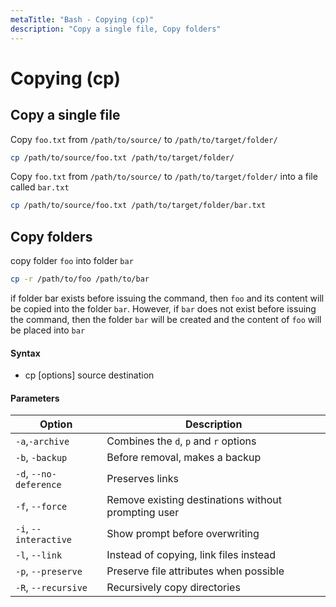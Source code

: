 ```yaml
---
metaTitle: "Bash - Copying (cp)"
description: "Copy a single file, Copy folders"
---
```


# Copying (cp)

## Copy a single file

Copy `foo.txt` from `/path/to/source/` to `/path/to/target/folder/`

```bash
cp /path/to/source/foo.txt /path/to/target/folder/

```

Copy `foo.txt` from `/path/to/source/` to `/path/to/target/folder/` into a file called `bar.txt`

```bash
cp /path/to/source/foo.txt /path/to/target/folder/bar.txt

```

## Copy folders

copy folder `foo` into folder `bar`

```bash
cp -r /path/to/foo /path/to/bar

```

if folder bar exists before issuing the command, then `foo` and its content will be copied into the folder `bar`.
However, if `bar` does not exist before issuing the command, then the folder `bar` will be created and the content of `foo` will be placed into `bar`

#### Syntax

- cp [options] source destination

#### Parameters

| Option                 | Description                                         |
| ---------------------- | --------------------------------------------------- |
| `-a`,`-archive`        | Combines the `d`, `p` and `r` options               |
| `-b`, `-backup`        | Before removal, makes a backup                      |
| `-d`, `--no-deference` | Preserves links                                     |
| `-f`, `--force`        | Remove existing destinations without prompting user |
| `-i`, `--interactive`  | Show prompt before overwriting                      |
| `-l`, `--link`         | Instead of copying, link files instead              |
| `-p`, `--preserve`     | Preserve file attributes when possible              |
| `-R`, `--recursive`    | Recursively copy directories                        |

